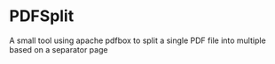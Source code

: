 # PDFSplit
A small tool using apache pdfbox to split a single PDF file into multiple based on a separator page

